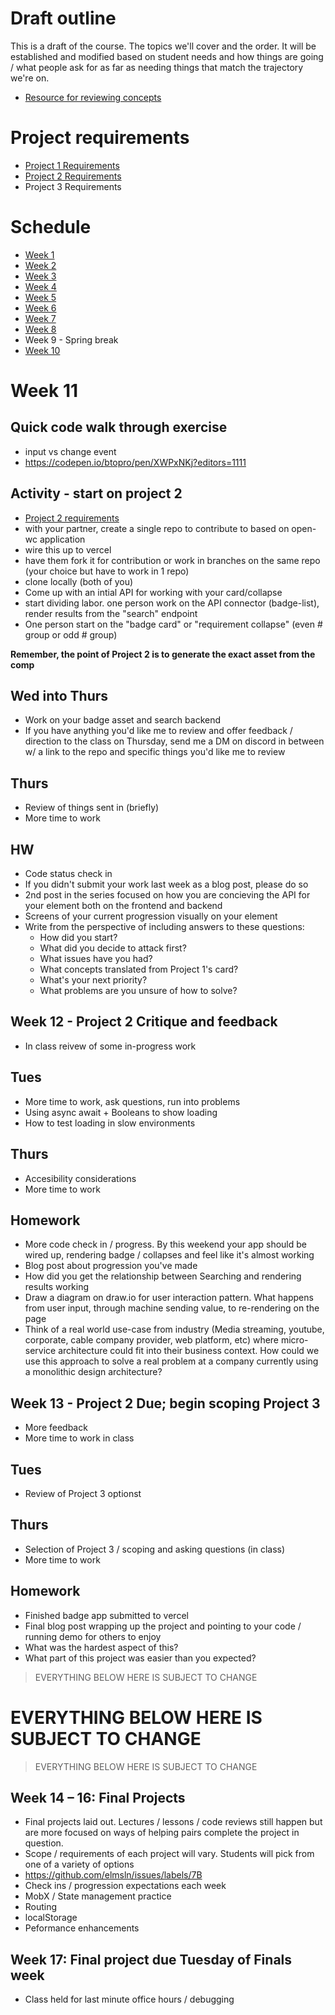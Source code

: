 # Draft outline
This is a draft of the course. The topics we'll cover and the order. It will be established and modified based on student needs and how things are going / what people ask for as far as needing things that match the trajectory we're on.
- [Resource for reviewing concepts](https://youtube.com/playlist?list=PLJQupiji7J5efO_Q5VGZcPE4O_TM_HGP4)

# Project requirements
- [Project 1 Requirements](https://github.com/elmsln/edtechjoker/blob/master/sp-23/projects/project-1.md)
- [Project 2 Requirements](https://github.com/elmsln/edtechjoker/blob/master/sp-23/projects/project-2.md)
- Project 3 Requirements

# Schedule

- [Week 1](https://github.com/elmsln/edtechjoker/tree/master/sp-23/week-1)
- [Week 2](https://github.com/elmsln/edtechjoker/tree/master/sp-23/week-2)
- [Week 3](https://github.com/elmsln/edtechjoker/tree/master/sp-23/week-3)
- [Week 4](https://github.com/elmsln/edtechjoker/tree/master/sp-23/week-4)
- [Week 5](https://github.com/elmsln/edtechjoker/tree/master/sp-23/week-5)
- [Week 6](https://github.com/elmsln/edtechjoker/tree/master/sp-23/week-6)
- [Week 7](https://github.com/elmsln/edtechjoker/tree/master/sp-23/week-7)
- [Week 8](https://github.com/elmsln/edtechjoker/tree/master/sp-23/week-8)
- Week 9 - Spring break
- [Week 10](https://github.com/elmsln/edtechjoker/tree/master/sp-23/week-10)

# Week 11
## Quick code walk through exercise
- input vs change event
- https://codepen.io/btopro/pen/XWPxNKj?editors=1111

## Activity - start on project 2
- [Project 2 requirements
](https://github.com/elmsln/edtechjoker/blob/master/sp-23/projects/project-2.md)
- with your partner, create a single repo to contribute to based on open-wc application
- wire this up to vercel
- have them fork it for contribution or work in branches on the same repo (your choice but have to work in 1 repo)
- clone locally (both of you)
- Come up with an intial API for working with your card/collapse
- start dividing labor. one person work on the API connector (badge-list), render results from the "search" endpoint
- One person start on the "badge card" or "requirement collapse" (even # group or odd # group)

**Remember, the point of Project 2 is to generate the exact asset from the comp**

## Wed into Thurs
- Work on your badge asset and search backend
- If you have anything you'd like me to review and offer feedback / direction to the class on Thursday, send me a DM on discord in between w/ a link to the repo and specific things you'd like me to review

## Thurs
- Review of things sent in (briefly)
- More time to work

## HW
- Code status check in
- If you didn't submit your work last week as a blog post, please do so
- 2nd post in the series focused on how you are concieving the API for your element both on the frontend and backend
- Screens of your current progression visually on your element
- Write from the perspective of including answers to these questions:
  - How did you start?
  - What did you decide to attack first?
  - What issues have you had?
  - What concepts translated from Project 1's card?
  - What's your next priority?
  - What problems are you unsure of how to solve?

## Week 12 - Project 2 Critique and feedback
- In class reivew of some in-progress work

## Tues
- More time to work, ask questions, run into problems
- Using async await + Booleans to show loading
- How to test loading in slow environments

## Thurs
- Accesibility considerations
- More time to work

## Homework
- More code check in / progress. By this weekend your app should be wired up, rendering badge / collapses and feel like it's almost working
- Blog post about progression you've made
- How did you get the relationship between Searching and rendering results working
- Draw a diagram on draw.io for user interaction pattern. What happens from user input, through machine sending value, to re-rendering on the page
- Think of a real world use-case from industry (Media streaming, youtube, corporate, cable company provider, web platform, etc) where micro-service architecture could fit into their business context. How could we use this approach to solve a real problem at a company currently using a monolithic design architecture?

## Week 13 - Project 2 Due; begin scoping Project 3
- More feedback
- More time to work in class
## Tues
- Review of Project 3 optionst

## Thurs
- Selection of Project 3 / scoping and asking questions (in class)
- More time to work

## Homework
- Finished badge app submitted to vercel
- Final blog post wrapping up the project and pointing to your code / running demo for others to enjoy
- What was the hardest aspect of this?
- What part of this project was easier than you expected?

> EVERYTHING BELOW HERE IS SUBJECT TO CHANGE
# EVERYTHING BELOW HERE IS SUBJECT TO CHANGE
> EVERYTHING BELOW HERE IS SUBJECT TO CHANGE

## Week 14 – 16: Final Projects
- Final projects laid out. Lectures / lessons / code reviews still happen but are more focused on ways of helping pairs complete the project in question.
- Scope / requirements of each project will vary. Students will pick from one of a variety of options
- https://github.com/elmsln/issues/labels/7B
- Check ins / progression expectations each week
- MobX / State management practice
- Routing
- localStorage
- Peformance enhancements

## Week 17: Final project due Tuesday of Finals week
- Class held for last minute office hours / debugging
